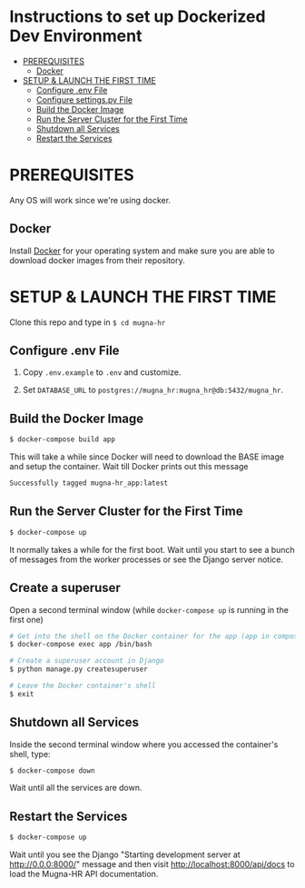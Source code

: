 # <!-- omit in toc -->Instructions to set up Dockerized Dev Environment

- [PREREQUISITES](#prerequisites)
  - [Docker](#docker)
- [SETUP & LAUNCH THE FIRST TIME](#setup--launch-the-first-time)
  - [Configure .env File](#configure-env-file)
  - [Configure settings.py File](#configure-hr/settings.py-file)
  - [Build the Docker Image](#build-the-docker-image)
  - [Run the Server Cluster for the First Time](#run-the-server-cluster-for-the-first-time)
  - [Shutdown all Services](#shutdown-all-services)
  - [Restart the Services](#restart-the-services)

# PREREQUISITES

Any OS will work since we're using docker.

## Docker

Install [Docker](https://hub.docker.com/) for your operating system and make sure you are able to download docker images from their repository.

# SETUP & LAUNCH THE FIRST TIME

Clone this repo and type in `$ cd mugna-hr`

## Configure .env File

1. Copy `.env.example` to `.env` and customize.

2. Set `DATABASE_URL` to `postgres://mugna_hr:mugna_hr@db:5432/mugna_hr`.

## Build the Docker Image

```sh
$ docker-compose build app
```

This will take a while since Docker will need to download the BASE image and setup the container. Wait till Docker prints out this message

```sh
Successfully tagged mugna-hr_app:latest
```

## Run the Server Cluster for the First Time

```sh
$ docker-compose up
```

It normally takes a while for the first boot. Wait until you start to see a bunch of messages from the worker processes or see the Django server notice.

## Create a superuser

Open a second terminal window (while `docker-compose up` is running in the first one)

```sh
# Get into the shell on the Docker container for the app (app in compose file)
$ docker-compose exec app /bin/bash

# Create a superuser account in Django
$ python manage.py createsuperuser

# Leave the Docker container's shell
$ exit
```

## Shutdown all Services

Inside the second terminal window where you accessed the container's shell, type:

```sh
$ docker-compose down
```

Wait until all the services are down.

## Restart the Services

```sh
$ docker-compose up
```

Wait until you see the Django "Starting development server at http://0.0.0:8000/" message and then visit [http://localhost:8000/api/docs](http://localhost:8000/api/docs) to load the Mugna-HR API documentation.
